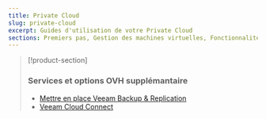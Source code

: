 ```yaml
---
title: Private Cloud
slug: private-cloud
excerpt: Guides d'utilisation de votre Private Cloud
sections: Premiers pas, Gestion des machines virtuelles, Fonctionnalités OVH, NSX, Fonctionnalités VMware vSphere, Outils de migration des Machines Virtuelles, Zerto, Services et options OVH, vRops, FAQ, Informations Meltdown et Spectre
---
```


> [!product-section]
>
> ### Services et options OVH supplémantaire
>
> - [Mettre en place Veeam Backup & Replication](https://docs.ovh.com/fr/storage/veeam-backup-replication/)
> - [Veeam Cloud Connect](https://docs.ovh.com/fr/storage/veeam-cloud-connect/)
>